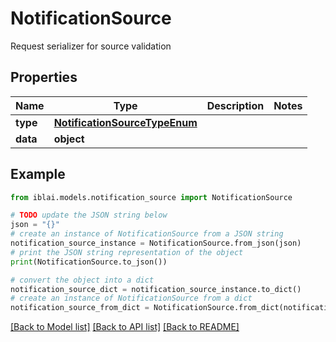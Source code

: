 # NotificationSource

Request serializer for source validation

## Properties

Name | Type | Description | Notes
------------ | ------------- | ------------- | -------------
**type** | [**NotificationSourceTypeEnum**](NotificationSourceTypeEnum.md) |  | 
**data** | **object** |  | 

## Example

```python
from iblai.models.notification_source import NotificationSource

# TODO update the JSON string below
json = "{}"
# create an instance of NotificationSource from a JSON string
notification_source_instance = NotificationSource.from_json(json)
# print the JSON string representation of the object
print(NotificationSource.to_json())

# convert the object into a dict
notification_source_dict = notification_source_instance.to_dict()
# create an instance of NotificationSource from a dict
notification_source_from_dict = NotificationSource.from_dict(notification_source_dict)
```
[[Back to Model list]](../README.md#documentation-for-models) [[Back to API list]](../README.md#documentation-for-api-endpoints) [[Back to README]](../README.md)


